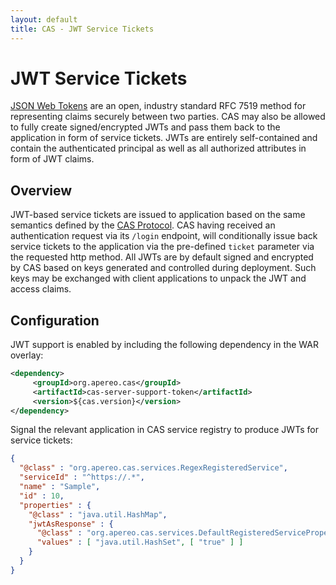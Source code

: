 ```yaml
---
layout: default
title: CAS - JWT Service Tickets
---
```


# JWT Service Tickets

[JSON Web Tokens](http://jwt.io/) are an open, industry standard RFC 7519 method for representing claims securely between two parties.
CAS may also be allowed to fully create signed/encrypted JWTs and pass them back to the application in form of service tickets.
JWTs are entirely self-contained and contain the authenticated principal as well as all authorized attributes
in form of JWT claims. 

## Overview

JWT-based service tickets are issued to application based on the same semantics defined by the [CAS Protocol](../protocol/CAS-Protocol.html).
CAS having received an authentication request via its `/login` endpoint, will conditionally issue back service tickets to the application
via the pre-defined `ticket` parameter via the requested http method. All JWTs are by default signed and encrypted by CAS based on keys
generated and controlled during deployment. Such keys may be exchanged with client applications to unpack the JWT and access claims.

## Configuration

JWT support is enabled by including the following dependency in the WAR overlay:

```xml
<dependency>
     <groupId>org.apereo.cas</groupId>
     <artifactId>cas-server-support-token</artifactId>
     <version>${cas.version}</version>
</dependency>
```

Signal the relevant application in CAS service registry to produce JWTs for service tickets:

```json
{
  "@class" : "org.apereo.cas.services.RegexRegisteredService",
  "serviceId" : "^https://.*",
  "name" : "Sample",
  "id" : 10,
  "properties" : {
    "@class" : "java.util.HashMap",
    "jwtAsResponse" : {
      "@class" : "org.apereo.cas.services.DefaultRegisteredServiceProperty",
      "values" : [ "java.util.HashSet", [ "true" ] ]
    }
  }
}
```